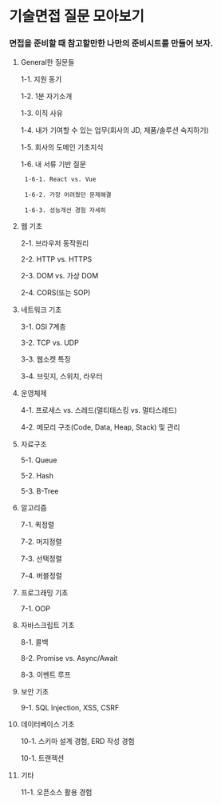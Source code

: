 # 기술면접 질문 모아보기
### 면접을 준비할 때 참고할만한 나만의 준비시트를 만들어 보자.

1. General한 질문들

    1-1. 지원 동기

    1-2. 1분 자기소개

    1-3. 이직 사유

    1-4. 내가 기여할 수 있는 업무(회사의 JD, 제품/솔루션 숙지하기)

    1-5. 회사의 도메인 기초지식

    1-6. 내 서류 기반 질문

        1-6-1. React vs. Vue

        1-6-2. 가장 어려웠던 문제해결

        1-6-3. 성능개선 경험 자세히

3. 웹 기초

    2-1. 브라우저 동작원리

    2-2. HTTP vs. HTTPS

    2-3. DOM vs. 가상 DOM

    2-4. CORS(또는 SOP)

4. 네트워크 기초

    3-1. OSI 7계층

    3-2. TCP vs. UDP

    3-3. 웹소켓 특징

    3-4. 브릿지, 스위치, 라우터

6. 운영체제

    4-1. 프로세스 vs. 스레드(멀티태스킹 vs. 멀티스레드)

    4-2. 메모리 구조(Code, Data, Heap, Stack) 및 관리

7. 자료구조

    5-1. Queue

    5-2. Hash

    5-3. B-Tree

8. 알고리즘

    7-1. 퀵정렬

    7-2. 머지정렬

    7-3. 선택정렬

    7-4. 버블정렬

7. 프로그래밍 기초

    7-1. OOP

8. 자바스크립트 기초

    8-1. 콜백

    8-2. Promise vs. Async/Await

    8-3. 이벤트 루프

9. 보안 기초

    9-1. SQL Injection, XSS, CSRF

10. 데이터베이스 기초

    10-1. 스키마 설계 경험, ERD 작성 경험

    10-1. 트랜젝션

11. 기타

    11-1. 오픈소스 활용 경험

